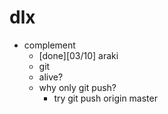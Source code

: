 # dlx
 * complement
    * [done][03/10] araki
    * git 
    * alive?
    * why only git push?
        * try git push origin master
